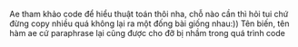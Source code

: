 Ae tham khảo code để hiểu thuật toán thôi nha, chỗ nào cần thì hỏi tui chứ đừng copy nhiều quá không lại ra một đống bài giống nhau:))
Tên biến, tên hàm ae cứ paraphrase lại cũng được cho đỡ bị nhầm trong quá trình code
